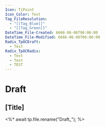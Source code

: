 ```yaml
---
Icon: TiPoint
Icon_Color: Test
Tag_FileResolution:
  - "[[Tag_Blue]]"
  - "[[Tag_Green]]"
DateTime_File-Created: 6666-06-06T06:06:00
DateTime_File-Modified: 6666-06-06T06:06:00
Radix_TpOCDraft:
  - Test
Radix_TpOCRadix:
  - Test 
  - Test
  - TEST
---
```

# Draft
## \[Title]
<%*
await tp.file.rename("Draft_");
%>